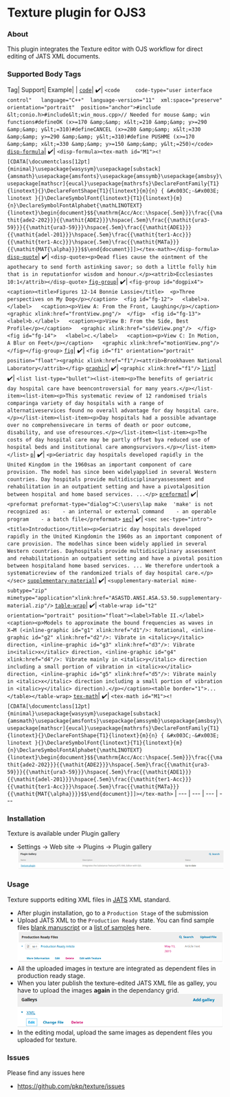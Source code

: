 Texture plugin for OJS3
=======================
### About
This plugin integrates the Texture editor with OJS workflow for direct editing of JATS XML documents.
### Supported  Body Tags
Tag| Support| Example| | 
[`code`](https://jats.nlm.nih.gov/archiving/tag-library/1.3d1/element/code.html)| :heavy_check_mark:| `<code     code-type="user interface control"   language="C++"  language-version="11"  xml:space="preserve"   orientation="portrait"  position="anchor">#include &lt;conio.h>#include&lt;win_mous.cpp>// Needed for mouse &amp; win functions#defineOK (x>=170 &amp;&amp; x&lt;=210 &amp;&amp; y>=290 &amp;&amp; y&lt;=310)#defineCANCEL (x>=280 &amp;&amp; x&lt;=330 &amp;&amp; y>=290 &amp;&amp; y&lt;=310)#define PUSHME (x>=170 &amp;&amp; x&lt;=330 &amp;&amp; y>=150 &amp;&amp; y&lt;=250)</code>`
[`disp-formula`](https://jats.nlm.nih.gov/archiving/tag-library/1.3d1/element/disp-formula.html)| :heavy_check_mark:| `<disp-formula><tex-math id="M1"><![CDATA[\documentclass[12pt]{minimal}\usepackage{wasysym}\usepackage[substack]{amsmath}\usepackage{amsfonts}\usepackage{amssymb}\usepackage{amsbsy}\usepackage[mathscr]{eucal}\usepackage{mathrsfs}\DeclareFontFamily{T1}{linotext}{}\DeclareFontShape{T1}{linotext}{m}{n} { &#x003C;-&#x003E; linotext }{}\DeclareSymbolFont{linotext}{T1}{linotext}{m}{n}\DeclareSymbolFontAlphabet{\mathLINOTEXT}{linotext}\begin{document}$${\mathrm{Acc/Acc:\hspace{.5em}}}\frac{{\mathit{ade2-202}}}{{\mathit{ADE2}}}\hspace{.5em}\frac{{\mathit{ura3-59}}}{{\mathit{ura3-59}}}\hspace{.5em}\frac{{\mathit{ADE1}}}{{\mathit{adel-201}}}\hspace{.5em}\frac{{\mathit{ter1-Acc}}}{{\mathit{ter1-Acc}}}\hspace{.5em}\frac{{\mathit{MATa}}}{{\mathit{MAT{\alpha}}}}$$\end{document}]]></tex-math></disp-formula>`
[`disp-quote`](https://jats.nlm.nih.gov/archiving/tag-library/1.3d1/element/disp-quote.html)| :heavy_check_mark:| `<disp-quote><p>Dead flies cause the ointment of the apothecary to send forth astinking savor; so doth a little folly him that is in reputationfor wisdom and honour.</p><attrib>Ecclesiastes 10:1</attrib></disp-quote>`
[`fig-group`](https://jats.nlm.nih.gov/archiving/tag-library/1.3d1/element/fig-group.html)| :heavy_check_mark:| `<fig-group id="dogpix4">  <caption><title>Figures 12-14 Bonnie Lassie</title>  <p>Three perspectives on My Dog</p></caption>  <fig id="fg-12">   <label>a.</label>   <caption><p>View A: From the Front, Laughing</p></caption>   <graphic xlink:href="frontView.png"/>  </fig>  <fig id="fg-13">   <label>b.</label>   <caption><p>View B: From the Side, Best Profile</p></caption>   <graphic xlink:href="sideView.png"/>  </fig>  <fig id="fg-14">   <label>c.</label>   <caption><p>View C: In Motion, A Blur on Feet</p></caption>   <graphic xlink:href="motionView.png"/>  </fig></fig-group>`
[`fig`](https://jats.nlm.nih.gov/archiving/tag-library/1.3d1/element/fig.html)| :heavy_check_mark:| `<fig id="f1" orientation="portrait" position="float"><graphic xlink:href="f1"/><attrib>Brookhaven National Laboratory</attrib></fig>`
[`graphic`](https://jats.nlm.nih.gov/archiving/tag-library/1.3d1/element/graphic.html)| :heavy_check_mark:| `<graphic xlink:href="f1"/>`
[`list`](https://jats.nlm.nih.gov/archiving/tag-library/1.3d1/element/list.html)| :heavy_check_mark:| `<list list-type="bullet"><list-item><p>The benefits of geriatric day hospital care have beencontroversial for many years.</p></list-item><list-item><p>This systematic review of 12 randomised trials comparinga variety of day hospitals with a range of alternativeservices found no overall advantage for day hospital care.</p></list-item><list-item><p>Day hospitals had a possible advantage over no comprehensivecare in terms of death or poor outcome, disability, and use ofresources.</p></list-item><list-item><p>The costs of day hospital care may be partly offset bya reduced use of hospital beds and institutional care amongsurvivors.</p></list-item></list>`
[`p`](https://jats.nlm.nih.gov/archiving/tag-library/1.3d1/element/p.html)| :heavy_check_mark:| `<p>Geriatric day hospitals developed rapidly in the United Kingdom in the 1960sas an important component of care provision. The model has since been widelyapplied in several Western countries. Day hospitals provide multidisciplinaryassessment and rehabilitation in an outpatient setting and have a pivotalposition between hospital and home based services. ...</p>`
[`preformat`](https://jats.nlm.nih.gov/archiving/tag-library/1.3d1/element/preformat.html)| :heavy_check_mark:| `<preformat preformat-type="dialog">C:\users\lap make  'make' is not recognized as:    - an internal or external command    - an operable program    - a batch file</preformat>`
[`sec`](https://jats.nlm.nih.gov/archiving/tag-library/1.3d1/element/sec.html)| :heavy_check_mark:| `<sec sec-type="intro"><title>Introduction</title><p>Geriatric day hospitals developed rapidly in the United Kingdomin the 1960s as an important component of care provision. The modelhas since been widely applied in several Western countries. Dayhospitals provide multidisciplinary assessment and rehabilitationin an outpatient setting and have a pivotal position between hospitaland home based services. ... We therefore undertook a systematicreview of the randomized trials of day hospital care.</p></sec>`
[`supplementary-material`](https://jats.nlm.nih.gov/archiving/tag-library/1.3d1/element/supplementary-material.html)| :heavy_check_mark:| `<supplementary-material mime-subtype="zip" mimetype="application"xlink:href="ASASTD.ANSI.ASA.S3.50.supplementary-material.zip"/>`
[`table-wrap`](https://jats.nlm.nih.gov/archiving/tag-library/1.3d1/element/table-wrap.html)| :heavy_check_mark:| `<table-wrap id="t2" orientation="portrait" position="float"><label>Table II.</label><caption><p>Models to approximate the bound frequencies as waves in X→M (<inline-graphic id="g1" xlink:href="d1"/>: Rotational, <inline-graphic id="g2" xlink:href="d2"/>: Vibrate in <italic>y</italic> direction, <inline-graphic id="g3" xlink:href="d3"/>: Vibrate in<italic>x</italic> direction, <inline-graphic id="g4" xlink:href="d4"/>: Vibrate mainly in <italic>y</italic> direction including a small portion of vibration in <italic>x</italic> direction, <inline-graphic id="g5" xlink:href="d5"/>: Vibrate mainly in <italic>x</italic> direction including a small portion of vibration in <italic>y</italic> direction).</p></caption><table border="1">...</table></table-wrap>`
[`tex-math`](https://jats.nlm.nih.gov/archiving/tag-library/1.3d1/element/tex-math.html)| :heavy_check_mark:| `<tex-math id="M1"><![CDATA[\documentclass[12pt]{minimal}\usepackage{wasysym}\usepackage[substack]{amsmath}\usepackage{amsfonts}\usepackage{amssymb}\usepackage{amsbsy}\usepackage[mathscr]{eucal}\usepackage{mathrsfs}\DeclareFontFamily{T1}{linotext}{}\DeclareFontShape{T1}{linotext}{m}{n} { &#x003C;-&#x003E; linotext }{}\DeclareSymbolFont{linotext}{T1}{linotext}{m}{n}\DeclareSymbolFontAlphabet{\mathLINOTEXT}{linotext}\begin{document}$${\mathrm{Acc/Acc:\hspace{.5em}}}\frac{{\mathit{ade2-202}}}{{\mathit{ADE2}}}\hspace{.5em}\frac{{\mathit{ura3-59}}}{{\mathit{ura3-59}}}\hspace{.5em}\frac{{\mathit{ADE1}}}{{\mathit{adel-201}}}\hspace{.5em}\frac{{\mathit{ter1-Acc}}}{{\mathit{ter1-Acc}}}\hspace{.5em}\frac{{\mathit{MATa}}}{{\mathit{MAT{\alpha}}}}$$\end{document}]]></tex-math>`
| --- | --- | --- | --- 
### Installation
Texture is available under Plugin gallery
 
* Settings -> Web site -> Plugins -> Plugin gallery 
![texture_plugin](docs/plugin_gallery.png)
### Usage
Texture supports editing XML files in [JATS](https://jats.nlm.nih.gov/archiving/1.1/) XML standard.
* After plugin installation,  go to a `Production Stage` of the submission
* Upload JATS XML to the  `Production Ready` state. You can find sample files [blank manuscript](https://github.com/substance/texture/tree/master/data/blank) or a [list of samples](https://github.com/substance/texture/tree/master/data/) here.
![production_ready_edit](docs/production_ready_edit.png)
* All the uploaded images in texture are integrated as dependent files in production ready stage.
* When you later publish the texture-edited JATS XML file as galley, you have to upload the images **again** in the dependancy grid.
![gallery_edit](docs/galley_edit.png)
* In the editing modal, upload the same images as dependent files you uploaded for texture.  
### Issues
Please find any issues here 
* https://github.com/pkp/texture/issues
